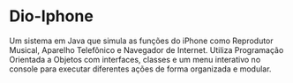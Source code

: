 # Dio-Iphone
Um sistema em Java que simula as funções do iPhone como Reprodutor Musical, Aparelho Telefônico e Navegador de Internet. Utiliza Programação Orientada a Objetos com interfaces, classes e um menu interativo no console para executar diferentes ações de forma organizada e modular. 
